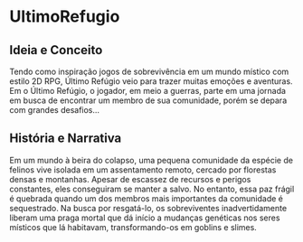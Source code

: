 # UltimoRefugio
## Ideia e Conceito
   Tendo como inspiração jogos de sobrevivência em um mundo místico com estilo 2D RPG, Último Refúgio veio para trazer muitas emoções e aventuras.   
   Em o Último Refúgio, o jogador, em meio a guerras, parte em uma jornada em busca de encontrar um membro de sua comunidade, porém se depara com grandes desafios... 
## História e Narrativa
  Em um mundo à beira do colapso, uma pequena comunidade da espécie de felinos vive isolada em um assentamento remoto, cercado por florestas densas e montanhas. 
  Apesar de escassez de recursos e perigos constantes, eles conseguiram se manter a salvo. No entanto, essa paz frágil é quebrada quando um dos membros mais importantes da comunidade é sequestrado. 
  Na busca por resgatá-lo, os sobreviventes inadvertidamente liberam uma praga mortal que dá início a mudanças genéticas nos seres místicos que lá habitavam, transformando-os em goblins e slimes.  
